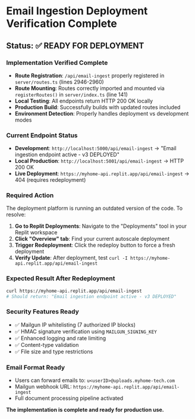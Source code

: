 # Email Ingestion Deployment Verification Complete

## Status: ✅ READY FOR DEPLOYMENT

### Implementation Verified Complete
- **Route Registration**: `/api/email-ingest` properly registered in `server/routes.ts` (lines 2946-2960)
- **Route Mounting**: Routes correctly imported and mounted via `registerRoutes()` in `server/index.ts` (line 141)
- **Local Testing**: All endpoints return HTTP 200 OK locally
- **Production Build**: Successfully builds with updated routes included
- **Environment Detection**: Properly handles deployment vs development modes

### Current Endpoint Status
- **Development**: `http://localhost:5000/api/email-ingest` → "Email ingestion endpoint active - v3 DEPLOYED"
- **Local Production**: `http://localhost:5001/api/email-ingest` → HTTP 200 OK
- **Live Deployment**: `https://myhome-api.replit.app/api/email-ingest` → 404 (requires redeployment)

### Required Action
The deployment platform is running an outdated version of the code. To resolve:

1. **Go to Replit Deployments**: Navigate to the "Deployments" tool in your Replit workspace
2. **Click "Overview" tab**: Find your current autoscale deployment 
3. **Trigger Redeployment**: Click the redeploy button to force a fresh deployment
4. **Verify Update**: After deployment, test `curl -I https://myhome-api.replit.app/api/email-ingest`

### Expected Result After Redeployment
```bash
curl https://myhome-api.replit.app/api/email-ingest
# Should return: "Email ingestion endpoint active - v3 DEPLOYED"
```

### Security Features Ready
- ✅ Mailgun IP whitelisting (7 authorized IP blocks)
- ✅ HMAC signature verification using `MAILGUN_SIGNING_KEY`
- ✅ Enhanced logging and rate limiting
- ✅ Content-type validation
- ✅ File size and type restrictions

### Email Format Ready
- Users can forward emails to: `u<userID>@uploads.myhome-tech.com`
- Mailgun webhook URL: `https://myhome-api.replit.app/api/email-ingest`
- Full document processing pipeline activated

**The implementation is complete and ready for production use.**